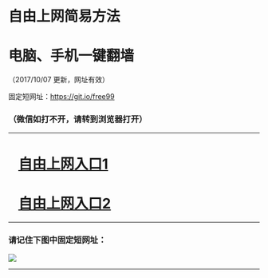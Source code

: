 ﻿# 自由上网简易方法

# 电脑、手机一键翻墙

（2017/10/07 更新，网址有效）

固定短网址：https://git.io/free99

### （微信如打不开，请转到浏览器打开）


***





# &nbsp;&nbsp; <a href="http://ft2283925244.fwq-tz-1001.info/fwqtz01.html?t=10070017746 " target="_blank">自由上网入口1</a>
# &nbsp;&nbsp; <a href="http://ft3950780.fwq-tz-1002.info/fwqtz02.html?t=10070019409 " target="_blank">自由上网入口2</a>
***

### 请记住下图中固定短网址：

<img src="https://s3-us-west-2.amazonaws.com/fwq-1001/yjfq-20170905okok.png" /> 


***

